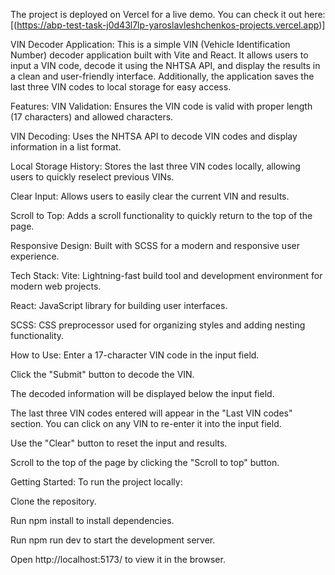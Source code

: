 The project is deployed on Vercel for a live demo. You can check it out here:[(https://abp-test-task-j0d43l7lp-yaroslavleshchenkos-projects.vercel.app)]


VIN Decoder Application:
This is a simple VIN (Vehicle Identification Number) decoder application built with Vite and React. It allows users to input a VIN code, decode it using the NHTSA API, and display the results in a clean and user-friendly interface. Additionally, the application saves the last three VIN codes to local storage for easy access.

Features:
VIN Validation: Ensures the VIN code is valid with proper length (17 characters) and allowed characters.

VIN Decoding: Uses the NHTSA API to decode VIN codes and display information in a list format.

Local Storage History: Stores the last three VIN codes locally, allowing users to quickly reselect previous VINs.

Clear Input: Allows users to easily clear the current VIN and results.

Scroll to Top: Adds a scroll functionality to quickly return to the top of the page.

Responsive Design: Built with SCSS for a modern and responsive user experience.


Tech Stack:
Vite: Lightning-fast build tool and development environment for modern web projects.

React: JavaScript library for building user interfaces.

SCSS: CSS preprocessor used for organizing styles and adding nesting functionality.


How to Use:
Enter a 17-character VIN code in the input field.

Click the "Submit" button to decode the VIN.

The decoded information will be displayed below the input field.

The last three VIN codes entered will appear in the "Last VIN codes" section. You can click on any VIN to re-enter it into the input field.

Use the "Clear" button to reset the input and results.

Scroll to the top of the page by clicking the "Scroll to top" button.


Getting Started:
To run the project locally:

Clone the repository.

Run npm install to install dependencies.

Run npm run dev to start the development server.

Open http://localhost:5173/ to view it in the browser.